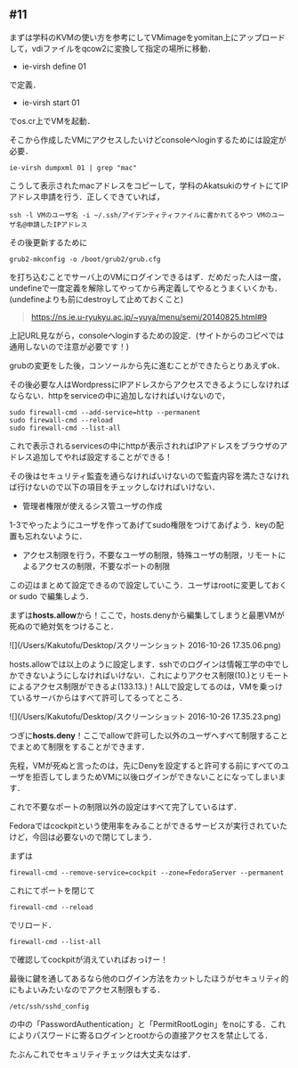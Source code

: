 #11
-

まずは学科のKVMの使い方を参考にしてVMimageをyomitan上にアップロードして，vdiファイルをqcow2に変換して指定の場所に移動．

+ ie-virsh define 01

で定義．

+ ie-virsh start 01

でos.cr上でVMを起動．


そこから作成したVMにアクセスしたいけどconsoleへloginするためには設定が必要．

```
ie-virsh dumpxml 01 | grep "mac"
```

こうして表示されたmacアドレスをコピーして，学科のAkatsukiのサイトにてIPアドレス申請を行う．正しくできていれば，

```
ssh -l VMのユーザ名 -i ~/.ssh/アイデンティティファイルに書かれてるやつ VMのユーザ名@申請したIPアドレス
```

その後更新するために
```
grub2-mkconfig -o /boot/grub2/grub.cfg
```

を打ち込むことでサーバ上のVMにログインできるはず．だめだった人は一度，undefineで一度定義を解除してやってから再定義してやるとうまくいくかも．(undefineよりも前にdestroyして止めておくこと)

> https://ns.ie.u-ryukyu.ac.jp/~yuya/menu/semi/20140825.html#9

上記URL見ながら，consoleへloginするための設定．(サイトからのコピペでは通用しないので注意が必要です！)

grubの変更をした後，コンソールから先に進むことができたらとりあえずok．

その後必要な人はWordpressにIPアドレスからアクセスできるようにしなければならない．httpをserviceの中に追加しなければいけないので，

```
sudo firewall-cmd --add-service=http --permanent
sudo firewall-cmd --reload
sudo firewall-cmd --list-all
```

これで表示されるservicesの中にhttpが表示されればIPアドレスをブラウザのアドレス追加してやれば設定することができる！

その後はセキュリティ監査を通らなければいけないので監査内容を満たさなければ行けないので以下の項目をチェックしなければいけない．

+ 管理者権限が使えるシス管ユーザの作成

1-3でやったようにユーザを作ってあげてsudo権限をつけてあげよう．keyの配置も忘れないように．

+ アクセス制限を行う，不要なユーザの制限，特殊ユーザの制限，リモートによるアクセスの制限，不要なポートの制限

この辺はまとめて設定できるので設定していこう．ユーザはrootに変更しておく or sudo で編集しよう．

まずは**hosts.allow**から！ここで，hosts.denyから編集してしまうと最悪VMが死ぬので絶対気をつけること．

![](/Users/Kakutofu/Desktop/スクリーンショット 2016-10-26 17.35.06.png)

hosts.allowでは以上のように設定します．sshでのログインは情報工学の中でしかできないようにしなければいけない．これによりアクセス制限(10.)とリモートによるアクセス制限ができるよ(133.13.)！ALLで設定してるのは，VMを乗っけているサーバからはすべて許可してるってところ．

![](/Users/Kakutofu/Desktop/スクリーンショット 2016-10-26 17.35.23.png)

つぎに**hosts.deny**！ここでallowで許可した以外のユーザへすべて制限することでまとめて制限をすることができます．

先程，VMが死ぬと言ったのは，先にDenyを設定すると許可する前にすべてのユーザを拒否してしまうためVMに以後ログインができないことになってしまいます．

これで不要なポートの制限以外の設定はすべて完了しているはず．

Fedoraではcockpitという使用率をみることができるサービスが実行されていたけど，今回は必要ないので閉じてしまう．

まずは

```
firewall-cmd --remove-service=cockpit --zone=FedoraServer --permanent
```

これにてポートを閉じて

```
firewall-cmd --reload
```

でリロード．

```
firewall-cmd --list-all
```

で確認してcockpitが消えていればおっけー！

最後に鍵を通してあるなら他のログイン方法をカットしたほうがセキュリティ的にもよいみたいなのでアクセス制限もする．

```
/etc/ssh/sshd_config
```

の中の「PasswordAuthentication」と「PermitRootLogin」をnoにする．これによりパスワードに寄るログインとrootからの直接アクセスを禁止してる．

たぶんこれでセキュリティチェックは大丈夫なはず．
